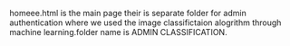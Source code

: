 homeee.html is the main page
their is separate folder for admin authentication where we used the image classifictaion alogrithm through machine learning.folder name is ADMIN CLASSIFICATION.
